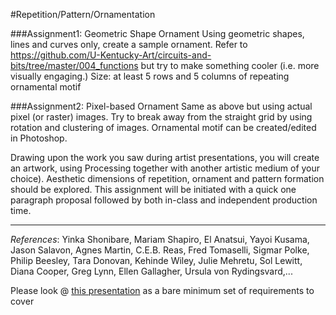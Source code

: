 #Repetition/Pattern/Ornamentation

###Assignment1: Geometric Shape Ornament
Using geometric shapes, lines and curves only, create a sample ornament. Refer to https://github.com/U-Kentucky-Art/circuits-and-bits/tree/master/004_functions but try to make something cooler (i.e. more visually engaging.) Size: at least 5 rows and 5 columns of repeating ornamental motif

###Assignment2: Pixel-based Ornament
Same as above but using actual pixel (or raster) images. Try to break away from the straight grid by using rotation and clustering of images. Ornamental motif can be created/edited in Photoshop.

Drawing upon the work you saw during artist presentations, you will create an artwork, using Processing together with another artistic medium of your choice). Aesthetic dimensions of repetition, ornament and pattern formation should be explored. This assignment will be initiated with a quick one paragraph proposal followed by both in-class and independent production time.

---
*References*: Yinka Shonibare, Mariam Shapiro, El Anatsui, Yayoi Kusama, Jason Salavon, Agnes Martin, C.E.B. Reas, Fred Tomaselli, Sigmar Polke, Philip Beesley, Tara Donovan, Kehinde Wiley, Julie Mehretu, Sol Lewitt, Diana Cooper, Greg Lynn, Ellen Gallagher, Ursula von Rydingsvard,...

Please look @ [this presentation](https://docs.google.com/presentation/d/14Fpj_8rBWOyxHPm6FMCNyNLfeyAF7RaslBdPGRO_mmU/edit?usp=sharing) as a bare minimum set of requirements to cover
